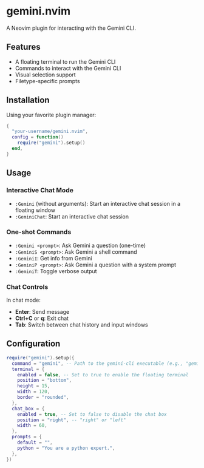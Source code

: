 
# gemini.nvim

A Neovim plugin for interacting with the Gemini CLI.

## Features

- A floating terminal to run the Gemini CLI
- Commands to interact with the Gemini CLI
- Visual selection support
- Filetype-specific prompts

## Installation

Using your favorite plugin manager:

```lua
{
  "your-username/gemini.nvim",
  config = function()
    require("gemini").setup()
  end,
}
```

## Usage

### Interactive Chat Mode
- `:Gemini` (without arguments): Start an interactive chat session in a floating window
- `:GeminiChat`: Start an interactive chat session

### One-shot Commands
- `:Gemini <prompt>`: Ask Gemini a question (one-time)
- `:GeminiS <prompt>`: Ask Gemini a shell command
- `:GeminiI`: Get info from Gemini
- `:GeminiP <prompt>`: Ask Gemini a question with a system prompt
- `:GeminiT`: Toggle verbose output

### Chat Controls
In chat mode:
- **Enter**: Send message
- **Ctrl+C** or **q**: Exit chat
- **Tab**: Switch between chat history and input windows

## Configuration

```lua
require("gemini").setup({
  command = "gemini", -- Path to the gemini-cli executable (e.g., "gemini" if installed globally)
  terminal = {
    enabled = false, -- Set to true to enable the floating terminal
    position = "bottom",
    height = 15,
    width = 120,
    border = "rounded",
  },
  chat_box = {
    enabled = true, -- Set to false to disable the chat box
    position = "right", -- "right" or "left"
    width = 60,
  },
  prompts = {
    default = "",
    python = "You are a python expert.",
  },
})
```
